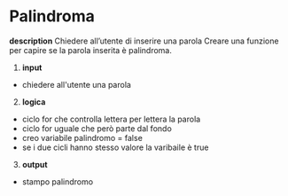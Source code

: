 # **Palindroma**

**description**
Chiedere all’utente di inserire una parola
Creare una funzione per capire se la parola inserita è palindroma.

1. **input**
- chiedere all'utente una parola
2. **logica**
- ciclo for che controlla lettera per lettera la parola
- ciclo for uguale che però parte dal fondo
- creo variabile palindromo = false
- se i due cicli hanno stesso valore la varibaile è true
3. **output**
- stampo palindromo

